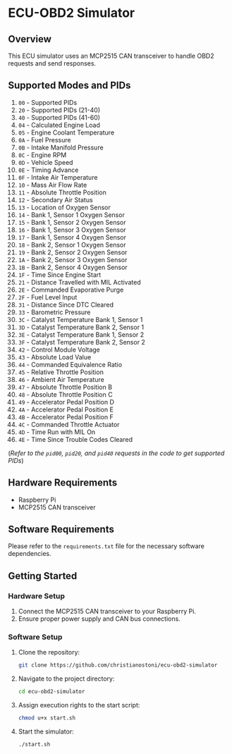 # ECU-OBD2 Simulator

## Overview
This ECU simulator uses an MCP2515 CAN transceiver to handle OBD2 requests and send responses. 

## Supported Modes and PIDs

1. `00` - Supported PIDs
2. `20` - Supported PIDs (21-40)
3. `40` - Supported PIDs (41-60)
4. `04` - Calculated Engine Load
5. `05` - Engine Coolant Temperature
6. `0A` - Fuel Pressure
7. `0B` - Intake Manifold Pressure
8. `0C` - Engine RPM
9. `0D` - Vehicle Speed
10. `0E` - Timing Advance
11. `0F` - Intake Air Temperature
12. `10` - Mass Air Flow Rate
13. `11` - Absolute Throttle Position
14. `12` - Secondary Air Status
15. `13` - Location of Oxygen Sensor
16. `14` - Bank 1, Sensor 1 Oxygen Sensor
17. `15` - Bank 1, Sensor 2 Oxygen Sensor
18. `16` - Bank 1, Sensor 3 Oxygen Sensor
19. `17` - Bank 1, Sensor 4 Oxygen Sensor
20. `18` - Bank 2, Sensor 1 Oxygen Sensor
21. `19` - Bank 2, Sensor 2 Oxygen Sensor
22. `1A` - Bank 2, Sensor 3 Oxygen Sensor
23. `1B` - Bank 2, Sensor 4 Oxygen Sensor
24. `1F` - Time Since Engine Start
25. `21` - Distance Travelled with MIL Activated
26. `2E` - Commanded Evaporative Purge
27. `2F` - Fuel Level Input
28. `31` - Distance Since DTC Cleared
29. `33` - Barometric Pressure
30. `3C` - Catalyst Temperature Bank 1, Sensor 1
31. `3D` - Catalyst Temperature Bank 2, Sensor 1
32. `3E` - Catalyst Temperature Bank 1, Sensor 2
33. `3F` - Catalyst Temperature Bank 2, Sensor 2
34. `42` - Control Module Voltage
35. `43` - Absolute Load Value
36. `44` - Commanded Equivalence Ratio
37. `45` - Relative Throttle Position
38. `46` - Ambient Air Temperature
39. `47` - Absolute Throttle Position B
40. `48` - Absolute Throttle Position C
41. `49` - Accelerator Pedal Position D
42. `4A` - Accelerator Pedal Position E
43. `4B` - Accelerator Pedal Position F
44. `4C` - Commanded Throttle Actuator
45. `4D` - Time Run with MIL On
46. `4E` - Time Since Trouble Codes Cleared

(*Refer to the `pid00`, `pid20`, and `pid40` requests in the code to get supported PIDs*)

## Hardware Requirements
- Raspberry Pi
- MCP2515 CAN transceiver

## Software Requirements
Please refer to the `requirements.txt` file for the necessary software dependencies.

## Getting Started

### Hardware Setup
1. Connect the MCP2515 CAN transceiver to your Raspberry Pi.
2. Ensure proper power supply and CAN bus connections.

### Software Setup
1. Clone the repository:
    ```bash
    git clone https://github.com/christianostoni/ecu-obd2-simulator
    ```
2. Navigate to the project directory:
    ```bash
    cd ecu-obd2-simulator
    ```
3. Assign execution rights to the start script:
    ```bash
    chmod u+x start.sh
    ```
4. Start the simulator:
    ```bash
    ./start.sh
    ```
